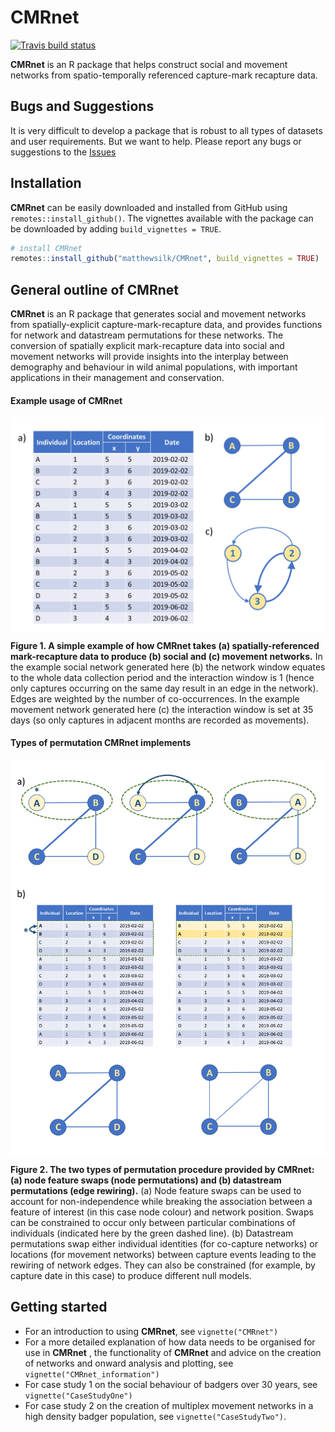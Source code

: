 
<!-- README.md is generated from README.Rmd. Please edit that file -->

# **CMRnet**

<!-- badges: start -->

[![Travis build
status](https://travis-ci.org/matthewsilk/CMRnet.svg?branch=master)](https://travis-ci.org/matthewsilk/CMRnet)
<!-- badges: end -->

**CMRnet** is an R package that helps construct social and movement
networks from spatio-temporally referenced capture-mark recapture data.

## Bugs and Suggestions

It is very difficult to develop a package that is robust to all types of
datasets and user requirements. But we want to help. Please report any
bugs or suggestions to the
[Issues](https://github.com/matthewsilk/CMRnet)

## Installation

**CMRnet** can be easily downloaded and installed from GitHub using
`remotes::install_github()`. The vignettes available with the package
can be downloaded by adding `build_vignettes = TRUE`.

``` r
# install CMRnet
remotes::install_github("matthewsilk/CMRnet", build_vignettes = TRUE)
```

## General outline of CMRnet

**CMRnet** is an R package that generates social and movement networks
from spatially-explicit capture-mark-recapture data, and provides
functions for network and datastream permutations for these networks.
The conversion of spatially explicit mark-recapture data into social and
movement networks will provide insights into the interplay between
demography and behaviour in wild animal populations, with important
applications in their management and conservation.

#### Example usage of CMRnet

<img src="man/figures/figure_1.png" width="1000" align="center" />

**Figure 1. A simple example of how CMRnet takes (a)
spatially-referenced mark-recapture data to produce (b) social and (c)
movement networks.** In the example social network generated here (b)
the network window equates to the whole data collection period and the
interaction window is 1 (hence only captures occurring on the same day
result in an edge in the network). Edges are weighted by the number of
co-occurrences. In the example movement network generated here (c) the
interaction window is set at 35 days (so only captures in adjacent
months are recorded as movements).

#### Types of permutation CMRnet implements

<img src="man/figures/figure_2.png" width="1000" align="center" />

**Figure 2. The two types of permutation procedure provided by CMRnet:
(a) node feature swaps (node permutations) and (b) datastream
permutations (edge rewiring).** (a) Node feature swaps can be used to
account for non-independence while breaking the association between a
feature of interest (in this case node colour) and network position.
Swaps can be constrained to occur only between particular combinations
of individuals (indicated here by the green dashed line). (b) Datastream
permutations swap either individual identities (for co-capture networks)
or locations (for movement networks) between capture events leading to
the rewiring of network edges. They can also be constrained (for
example, by capture date in this case) to produce different null models.

## Getting started

  - For an introduction to using **CMRnet**, see `vignette("CMRnet")`
  - For a more detailed explanation of how data needs to be organised
    for use in **CMRnet** , the functionality of **CMRnet** and advice
    on the creation of networks and onward analysis and plotting, see
    `vignette("CMRnet_information")`
  - For case study 1 on the social behaviour of badgers over 30 years,
    see `vignette("CaseStudyOne")`
  - For case study 2 on the creation of multiplex movement networks in a
    high density badger population, see `vignette("CaseStudyTwo")`.
